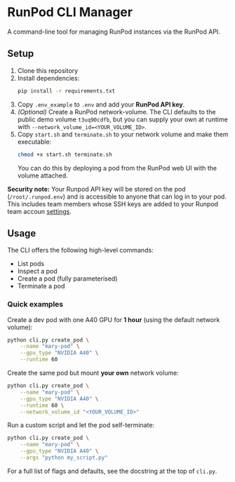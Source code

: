 # RunPod CLI Manager

A command-line tool for managing RunPod instances via the RunPod API.

## Setup

1. Clone this repository
2. Install dependencies:
   ```bash
   pip install -r requirements.txt
   ```
3. Copy `.env_example` to `.env` and add your **RunPod API key**.
4. _(Optional)_ Create a RunPod network-volume.
   The CLI defaults to the public demo volume `t3uq90cdfb`, but you can supply your own at runtime with
   `--network_volume_id=<YOUR_VOLUME_ID>`.
5. Copy `start.sh` and `terminate.sh` to your network volume and make them executable:
   ```bash
   chmod +x start.sh terminate.sh
   ```
   You can do this by deploying a pod from the RunPod web UI with the volume attached.

**Security note:** Your Runpod API key will be stored on the pod (`/root/.runpod.env`) and is accessible to anyone that can log in to your pod. This includes team members whose SSH keys are added to your Runpod team accoun [settings](https://console.runpod.io/user/settings).

## Usage

The CLI offers the following high-level commands:

* List pods
* Inspect a pod
* Create a pod (fully parameterised)
* Terminate a pod

### Quick examples

Create a dev pod with one A40 GPU for **1 hour** (using the default network volume):

```bash
python cli.py create_pod \
    --name "mary-pod" \
    --gpu_type "NVIDIA A40" \
    --runtime 60
```

Create the same pod but mount **your own** network volume:

```bash
python cli.py create_pod \
    --name "mary-pod" \
    --gpu_type "NVIDIA A40" \
    --runtime 60 \
    --network_volume_id "<YOUR_VOLUME_ID>"
```

Run a custom script and let the pod self-terminate:

```bash
python cli.py create_pod \
    --name "mary-pod" \
    --gpu_type "NVIDIA A40" \
    --args "python my_script.py"
```

For a full list of flags and defaults, see the docstring at the top of `cli.py`.
